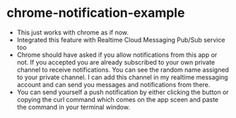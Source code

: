 # chrome-notification-example
- This just works with chrome as if now.
- Integrated this feature with Realtime Cloud Messaging Pub/Sub service too
- Chrome should have asked if you allow notifications from this app or not. If you accepted you are already subscribed to your own private channel to receive notifications. You can see the random name assigned to your private channel. I can add this channel in my realtime messaging account and can send you messages and notifications from there.
- You can send yourself a push notification by either clicking the button or copying the curl command which comes on the app sceen and paste the command in your terminal window. 
